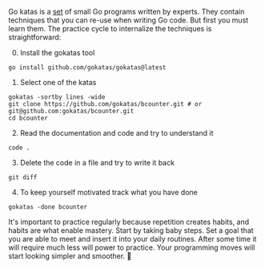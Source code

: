 Go katas is a [set](https://github.com/orgs/gokatas/repositories) of small Go programs written by experts. They contain techniques that you can re-use when writing Go code. But first you must learn them. The practice cycle to internalize the techniques is straightforward:

0. Install the gokatas tool

```
go install github.com/gokatas/gokatas@latest
```

1. Select one of the katas

```
gokatas -sortby lines -wide
git clone https://github.com/gokatas/bcounter.git # or git@github.com:gokatas/bcounter.git
cd bcounter
```

2. Read the documentation and code and try to understand it

```
code .
```

3. Delete the code in a file and try to write it back

```
git diff
```

4. To keep yourself motivated track what you have done

```
gokatas -done bcounter
```

It's important to practice regularly because repetition creates habits, and habits are what enable mastery. Start by taking baby steps. Set a goal that you are able to meet and insert it into your daily routines. After some time it will require much less will power to practice. Your programming moves will start looking simpler and smoother. 🥋
